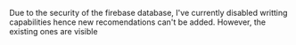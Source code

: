 Due to the security of the firebase database, I've currently disabled writting capabilities hence new recomendations can't be added. However, the existing ones are visible

